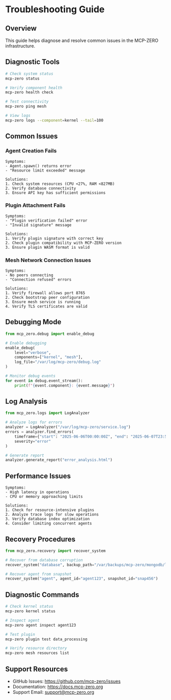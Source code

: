 # Troubleshooting Guide

## Overview

This guide helps diagnose and resolve common issues in the MCP-ZERO infrastructure.

## Diagnostic Tools

```bash
# Check system status
mcp-zero status

# Verify component health
mcp-zero health check

# Test connectivity
mcp-zero ping mesh

# View logs
mcp-zero logs --component=kernel --tail=100
```

## Common Issues

### Agent Creation Fails

```
Symptoms:
- Agent.spawn() returns error
- "Resource limit exceeded" message

Solutions:
1. Check system resources (CPU <27%, RAM <827MB)
2. Verify database connectivity
3. Ensure API key has sufficient permissions
```

### Plugin Attachment Fails

```
Symptoms:
- "Plugin verification failed" error
- "Invalid signature" message

Solutions:
1. Verify plugin signature with correct key
2. Check plugin compatibility with MCP-ZERO version
3. Ensure plugin WASM format is valid
```

### Mesh Network Connection Issues

```
Symptoms:
- No peers connecting
- "Connection refused" errors

Solutions:
1. Verify firewall allows port 8765
2. Check bootstrap peer configuration
3. Ensure mesh service is running
4. Verify TLS certificates are valid
```

## Debugging Mode

```python
from mcp_zero.debug import enable_debug

# Enable debugging
enable_debug(
    level="verbose",
    components=["kernel", "mesh"],
    log_file="/var/log/mcp-zero/debug.log"
)

# Monitor debug events
for event in debug.event_stream():
    print(f"{event.component}: {event.message}")
```

## Log Analysis

```python
from mcp_zero.logs import LogAnalyzer

# Analyze logs for errors
analyzer = LogAnalyzer("/var/log/mcp-zero/service.log")
errors = analyzer.find_errors(
    timeframe={"start": "2025-06-06T00:00:00Z", "end": "2025-06-07T23:59:59Z"},
    severity="error"
)

# Generate report
analyzer.generate_report("error_analysis.html")
```

## Performance Issues

```
Symptoms:
- High latency in operations
- CPU or memory approaching limits

Solutions:
1. Check for resource-intensive plugins
2. Analyze trace logs for slow operations
3. Verify database index optimization
4. Consider limiting concurrent agents
```

## Recovery Procedures

```python
from mcp_zero.recovery import recover_system

# Recover from database corruption
recover_system("database", backup_path="/var/backups/mcp-zero/mongodb/latest")

# Recover agent from snapshot
recover_system("agent", agent_id="agent123", snapshot_id="snap456")
```

## Diagnostic Commands

```bash
# Check kernel status
mcp-zero kernel status

# Inspect agent
mcp-zero agent inspect agent123

# Test plugin
mcp-zero plugin test data_processing

# Verify resource directory
mcp-zero mesh resources list
```

## Support Resources

- GitHub Issues: https://github.com/mcp-zero/issues
- Documentation: https://docs.mcp-zero.org
- Support Email: support@mcp-zero.org
